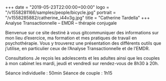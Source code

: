 +++
date = "2019-05-23T22:00:00+00:00"
logo = "/v1558281166/samples/people/bicycle.jpg"
portrait = "/v1558285882/catherine_i44v3g.jpg"
title = "Catherine Tardella"
+++
Analyse Transactionnelle – EMDR –  thérapie conjugale

Bienvenue sur ce site destiné à vous gitcommuniquer des informations sur mon lieu d’exercice, ma formation et mes pratiques de travail en psychothérapie. Vous y trouverez une présentation des différents outils que j’utilise, en particulier ceux de l’Analyse Transactionnelle et de l’EMDR.

Consultations
Je reçois les adolescents et les adultes ainsi que les couples à mon cabinet les mardi, jeudi et vendredi sur rendez-vous de 8h30 à 20h.

Séance individuelle : 50min
Séance de couple : 1h15